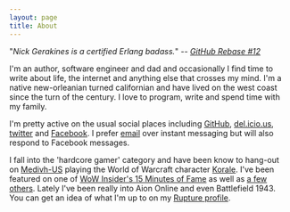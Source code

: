 ```yaml
---
layout: page
title: About
---
```


"<i>Nick Gerakines is a certified Erlang badass.</i>" -- <cite><a href="http://github.com/blog/321-github-rebase-12">GitHub Rebase #12</a></cite>

I'm an author, software engineer and dad and occasionally I find time to write about life, the internet and anything else that crosses my mind. I'm a native new-orleanian turned californian and have lived on the west coast since the turn of the century. I love to program, write and spend time with my family.

I'm pretty active on the usual social places including [GitHub](http://github.com/ngerakines), [del.icio.us](http://del.icio.us/snipersock/), [twitter](http://twitter.com/ngerakines) and  [Facebook](http://www.facebook.com/ngerakines). I prefer [email](mailto:nick@gerakines.net) over instant messaging but will also respond to Facebook messages.

I fall into the 'hardcore gamer' category and have been know to hang-out on [Medivh-US](http://apps.facebook.com/iplaywow/realm/Medivh-US) playing the World of Warcraft character [Korale](http://apps.facebook.com/iplaywow/character/Medivh-US/Korale). I've been featured on one of [WoW Insider's 15 Minutes of Fame](http://www.wowinsider.com/2009/02/04/15-minutes-of-fame-i-play-wow-for-facebook/) as well as [a few](http://www.wowinsider.com/2008/07/08/i-play-wow-on-facebook/) [others](http://www.wowinsider.com/2009/01/16/i-play-wow-facebook-app-reaches-100-000-users/). Lately I've been really into Aion Online and even Battlefield 1943. You can get an idea of what I'm up to on my [Rupture profile](http://www.rupture.com/ngerakines).
